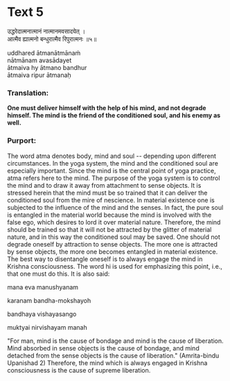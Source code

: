 # Text 5

उद्धरेदात्मनात्मानं नात्मानमवसादयेत् ।  
आत्मैव ह्यात्मनो बन्धुरात्मैव रिपुरात्मनः ॥५॥

uddhared ātmanātmānaḿ  
nātmānam avasādayet  
ātmaiva hy ātmano bandhur  
ātmaiva ripur ātmanaḥ



### Translation:

**One must deliver himself with the help of his mind, and not degrade himself. The mind is the friend of the conditioned soul, and his enemy as well.**

### Purport:

The word atma denotes body, mind and soul -- depending upon different circumstances. In the yoga system, the mind and the conditioned soul are especially important. Since the mind is the central point of yoga practice, atma refers here to the mind. The purpose of the yoga system is to control the mind and to draw it away from attachment to sense objects. It is stressed herein that the mind must be so trained that it can deliver the conditioned soul from the mire of nescience. In material existence one is subjected to the influence of the mind and the senses. In fact, the pure soul is entangled in the material world because the mind is involved with the false ego, which desires to lord it over material nature. Therefore, the mind should be trained so that it will not be attracted by the glitter of material nature, and in this way the conditioned soul may be saved. One should not degrade oneself by attraction to sense objects. The more one is attracted by sense objects, the more one becomes entangled in material existence. The best way to disentangle oneself is to always engage the mind in Krishna consciousness. The word hi is used for emphasizing this point, i.e., that one must do this. It is also said:

mana eva manushyanam

karanam bandha-mokshayoh

bandhaya vishayasango

muktyai nirvishayam manah

"For man, mind is the cause of bondage and mind is the cause of liberation. Mind absorbed in sense objects is the cause of bondage, and mind detached from the sense objects is the cause of liberation." (Amrita-bindu Upanishad 2) Therefore, the mind which is always engaged in Krishna consciousness is the cause of supreme liberation.